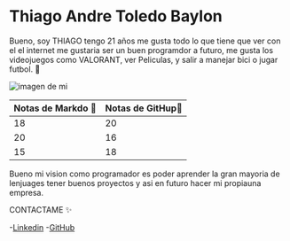 # Thiago Andre Toledo Baylon
Bueno, soy THIAGO tengo 21 años me gusta todo lo que tiene que ver con el
el internet me gustaria ser un buen programdor a futuro, me gusta los videojuegos como VALORANT, ver Peliculas, y salir a manejar bici o jugar futbol. 💪

![imagen de mi](https://scontent.flim38-1.fna.fbcdn.net/v/t1.6435-9/54278763_2130902567149228_8730125975263641600_n.jpg?_nc_cat=105&ccb=1-7&_nc_sid=6ee11a&_nc_eui2=AeHEQMW8cnooK4kbWHzINICVSaKLq0kQwrFJoourSRDCsQwJikGTL16V2yjFy3nJ3y_9lb7uZQb2WNoZFI3w9R9Q&_nc_ohc=KpmEi5dFauEQ7kNvgFcRDB4&_nc_oc=AdjExfn1FrDz5NaOBN0ZYvgDtZHdGWNlnpd9HbShULyNYlht9BqoGQs30dKScVXpHV4&_nc_zt=23&_nc_ht=scontent.flim38-1.fna&_nc_gid=Ayn9aJNZ4eUBdxwkr5O0sQV&oh=00_AYBPC8eCEtv35k9egUHwvhXEt9RpNVC0_kQ2fpzo6DK5dg&oe=67B66614)

|Notas de Markdo 📌|Notas de GitHup📌|
|------------------|------------------|
|18                |20                | 
|20                |16                |
|15                |18                |

Bueno mi vision como programador es poder aprender la gran mayoria de lenjuages tener buenos proyectos y asi en futuro hacer mi propiauna empresa.

CONTACTAME ✨

-[Linkedin](https://www.linkedin.com/in/thiago-andre-toledo-baylon-740340347/)
-[GitHub](https://github.com/elMonje69)
